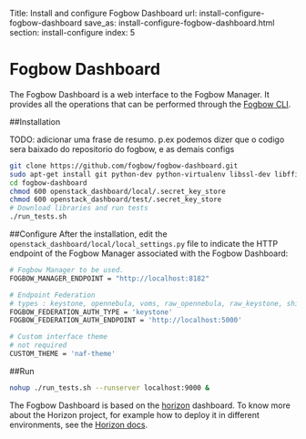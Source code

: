 Title: Install and configure Fogbow Dashboard
url: install-configure-fogbow-dashboard
save_as: install-configure-fogbow-dashboard.html
section: install-configure
index: 5

Fogbow Dashboard
==========
The Fogbow Dashboard is a web interface to the Fogbow Manager. It provides all the operations that can be performed through the [Fogbow CLI](http://www.fogbowcloud.org/fogbow-cli).

##Installation

TODO: adicionar uma frase de resumo. p.ex podemos dizer que o codigo sera baixado do repositorio do fogbow, e as demais configs

```bash
git clone https://github.com/fogbow/fogbow-dashboard.git
sudo apt-get install git python-dev python-virtualenv libssl-dev libffi-dev libxml2-dev libxslt1-dev
cd fogbow-dashboard
chmod 600 openstack_dashboard/local/.secret_key_store
chmod 600 openstack_dashboard/test/.secret_key_store
# Download libraries and run tests
./run_tests.sh
```

##Configure
After the installation, edit the ```openstack_dashboard/local/local_settings.py``` file to indicate the HTTP endpoint of the Fogbow Manager associated with the Fogbow Dashboard:

``` bash
# Fogbow Manager to be used.
FOGBOW_MANAGER_ENDPOINT = "http://localhost:8182"

# Endpoint Federation
# types : keystone, opennebula, voms, raw_opennebula, raw_keystone, shibboleth, simpletoken
FOGBOW_FEDERATION_AUTH_TYPE = 'keystone'
FOGBOW_FEDERATION_AUTH_ENDPOINT = 'http://localhost:5000' 

# Custom interface theme
# not required
CUSTOM_THEME = 'naf-theme'
```

##Run

``` bash
nohup ./run_tests.sh --runserver localhost:9000 &
```

The Fogbow Dashboard is based on the [horizon](https://github.com/openstack/horizon) dashboard. To know more about the Horizon project, for example how to deploy it in different environments, see the <a href="http://docs.openstack.org/developer/horizon/index.html" target=_blank>Horizon docs</a>.

